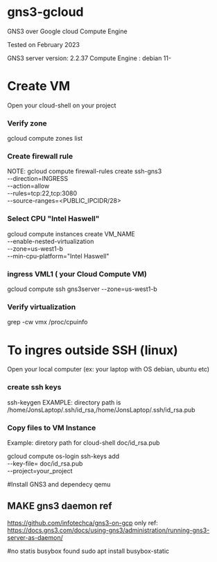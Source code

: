 # gns3-gcloud
GNS3 over Google cloud Compute Engine

Tested on February 2023

GNS3 server version: 2.2.37
Compute Engine : debian 11- 

# Create VM  
Open your cloud-shell on your project

### Verify zone 
gcloud compute zones list


### Create firewall rule
NOTE: 
gcloud compute firewall-rules create ssh-gns3 \
  --direction=INGRESS \
  --action=allow \
  --rules=tcp:22,tcp:3080 \
  --source-ranges=<PUBLIC_IPCIDR/28>
  
### Select CPU "Intel Haswell"

gcloud compute instances create VM_NAME \
  --enable-nested-virtualization \
  --zone=us-west1-b \
  --min-cpu-platform="Intel Haswell"

### ingress VML1 ( your Cloud Compute VM)
gcloud compute ssh gns3server --zone=us-west1-b  
  
### Verify virtualization 
grep -cw vmx /proc/cpuinfo

# To ingres outside SSH  (linux)
Open your local computer  (ex: your laptop with OS debian, ubuntu etc)
### create ssh keys

ssh-keygen
EXAMPLE: directory path is /home/JonsLaptop/.ssh/id_rsa,/home/JonsLaptop/.ssh/id_rsa.pub

### Copy files to VM Instance

Example: diretory path for cloud-shell doc/id_rsa.pub

gcloud compute os-login ssh-keys add \
    --key-file= doc/id_rsa.pub \
    --project=your_project 

#Install GNS3 and dependecy qemu
<Coming soon>
  
## MAKE gns3 daemon ref
https://github.com/infotechca/gns3-on-gcp
only ref: https://docs.gns3.com/docs/using-gns3/administration/running-gns3-server-as-daemon/
  
#no statis busybox found
sudo apt install busybox-static  
